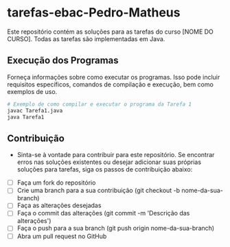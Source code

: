 # tarefas-ebac-Pedro-Matheus

Este repositório contém as soluções para as tarefas do curso [NOME DO CURSO]. Todas as tarefas são implementadas em Java.

## Execução dos Programas

Forneça informações sobre como executar os programas. Isso pode incluir requisitos específicos, comandos de compilação e execução, bem como exemplos de uso.

```bash
# Exemplo de como compilar e executar o programa da Tarefa 1
javac Tarefa1.java
java Tarefa1
```

## Contribuição
- Sinta-se à vontade para contribuir para este repositório. Se encontrar erros nas soluções existentes ou desejar adicionar suas próprias soluções para tarefas, siga os passos de contribuição abaixo:

- [ ] Faça um fork do repositório
- [ ] Crie uma branch para a sua contribuição (git checkout -b nome-da-sua-branch)
- [ ] Faça as alterações desejadas
- [ ] Faça o commit das alterações (git commit -m 'Descrição das alterações')
- [ ] Faça o push para a sua branch (git push origin nome-da-sua-branch)
- [ ] Abra um pull request no GitHub
